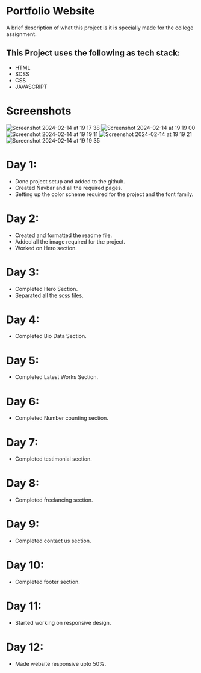 # Portfolio Website 

A brief description of what this project is it is specially made for the college assignment.

## This Project uses the following as tech stack:

* HTML
* SCSS
* CSS
* JAVASCRIPT

# Screenshots
![Screenshot 2024-02-14 at 19 17 38](https://github.com/SantoshPhaiju/portfoliositecollegeproject/assets/92672422/c7a619e4-5cdc-436d-b5f9-fa99d69837a6)
![Screenshot 2024-02-14 at 19 19 00](https://github.com/SantoshPhaiju/portfoliositecollegeproject/assets/92672422/6c91bdfb-534e-4124-bf15-68ed6d7d6662)
![Screenshot 2024-02-14 at 19 19 11](https://github.com/SantoshPhaiju/portfoliositecollegeproject/assets/92672422/fc20d60b-107a-48a9-a818-66dc4361864c)
![Screenshot 2024-02-14 at 19 19 21](https://github.com/SantoshPhaiju/portfoliositecollegeproject/assets/92672422/abd08d13-50ac-484f-8579-85bde531e55b)
![Screenshot 2024-02-14 at 19 19 35](https://github.com/SantoshPhaiju/portfoliositecollegeproject/assets/92672422/591e8458-14a7-456d-9f67-dc0b2e18faa8)

# Day 1: 

* Done project setup and added to the github.
* Created Navbar and all the required pages.
* Setting up the color scheme required for the project and the font family.

# Day 2: 

* Created and formatted the readme file.
* Added all the image required for the project.
* Worked on Hero section.

# Day 3: 

* Completed Hero Section.
* Separated all the scss files.

# Day 4: 

* Completed Bio Data Section.

# Day 5: 

* Completed Latest Works Section.

# Day 6: 

* Completed Number counting section.

# Day 7: 

* Completed testimonial section.

# Day 8: 

* Completed freelancing section.

# Day 9: 

* Completed contact us section.

# Day 10: 

* Completed footer section.

# Day 11:

* Started working on responsive design.

# Day 12: 

* Made website responsive upto 50%.


